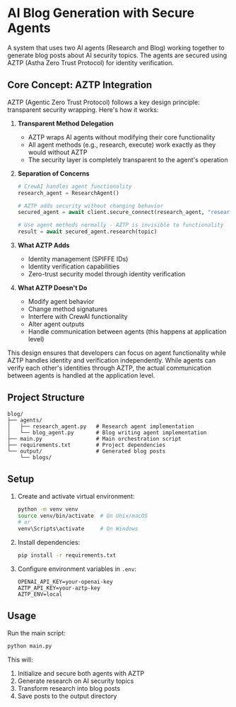 # AI Blog Generation with Secure Agents

A system that uses two AI agents (Research and Blog) working together to generate blog posts about AI security topics. The agents are secured using AZTP (Astha Zero Trust Protocol) for identity verification.

## Core Concept: AZTP Integration

AZTP (Agentic Zero Trust Protocol) follows a key design principle: transparent security wrapping. Here's how it works:

1. **Transparent Method Delegation**
   - AZTP wraps AI agents without modifying their core functionality
   - All agent methods (e.g., research, execute) work exactly as they would without AZTP
   - The security layer is completely transparent to the agent's operation

2. **Separation of Concerns**
   ```python
   # CrewAI handles agent functionality
   research_agent = ResearchAgent()
   
   # AZTP adds security without changing behavior
   secured_agent = await client.secure_connect(research_agent, "research-agent")
   
   # Use agent methods normally - AZTP is invisible to functionality
   result = await secured_agent.research(topic)
   ```

3. **What AZTP Adds**
   - Identity management (SPIFFE IDs)
   - Identity verification capabilities
   - Zero-trust security model through identity verification
   
4. **What AZTP Doesn't Do**
   - Modify agent behavior
   - Change method signatures
   - Interfere with CrewAI functionality
   - Alter agent outputs
   - Handle communication between agents (this happens at application level)

This design ensures that developers can focus on agent functionality while AZTP handles identity and verification independently. While agents can verify each other's identities through AZTP, the actual communication between agents is handled at the application level.

## Project Structure

```
blog/
├── agents/
│   ├── research_agent.py   # Research agent implementation
│   └── blog_agent.py       # Blog writing agent implementation
├── main.py                 # Main orchestration script
├── requirements.txt        # Project dependencies
└── output/                 # Generated blog posts
    └── blogs/             
```

## Setup

1. Create and activate virtual environment:
   ```bash
   python -m venv venv
   source venv/bin/activate  # On Unix/macOS
   # or
   venv\Scripts\activate     # On Windows
   ```

2. Install dependencies:
   ```bash
   pip install -r requirements.txt
   ```

3. Configure environment variables in `.env`:
   ```
   OPENAI_API_KEY=your-openai-key
   AZTP_API_KEY=your-aztp-key
   AZTP_ENV=local
   ```

## Usage

Run the main script:
```bash
python main.py
```

This will:
1. Initialize and secure both agents with AZTP
2. Generate research on AI security topics
3. Transform research into blog posts
4. Save posts to the output directory

